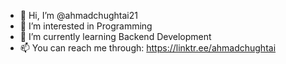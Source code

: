 - 👋 Hi, I’m @ahmadchughtai21
- 👀 I’m interested in Programming
- 🌱 I’m currently learning Backend Development
- 📫 You can reach me through: https://linktr.ee/ahmadchughtai

<!---
ahmadchughtai21/ahmadchughtai21 is a ✨ special ✨ repository because its `README.md` (this file) appears on your GitHub profile.
You can click the Preview link to take a look at your changes.
--->
